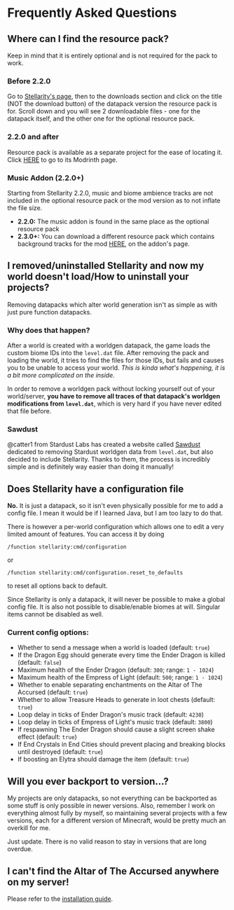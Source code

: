 # Frequently Asked Questions

## Where can I find the resource pack?

Keep in mind that it is entirely optional and is not required for the pack to work.

### Before 2.2.0
Go to [Stellarity's page](https://modrinth.com/datapack/stellarity), then to the downloads section and click on the title (NOT the download button) of the datapack version the resource pack is for. Scroll down and you will see 2 downloadable files - one for the datapack itself, and the other one for the optional resource pack.

### 2.2.0 and after
Resource pack is available as a separate project for the ease of locating it. Click [HERE](https://modrinth.com/project/stellarity-optional-resource-pack) to go to its Modrinth page.

### Music Addon (2.2.0+)
Starting from Stellarity 2.2.0, music and biome ambience tracks are not included in the optional resource pack or the mod version as to not inflate the file size.

- **2.2.0:** The music addon is found in the same place as the optional resource pack
- **2.3.0+:** You can download a different resource pack which contains background tracks for the mod [HERE](https://modrinth.com/project/stellarity-music-addon), on the addon's page.

## I removed/uninstalled Stellarity and now my world doesn't load/How to uninstall your projects?

Removing datapacks which alter world generation isn't as simple as with just pure function datapacks.

### Why does that happen?
After a world is created with a worldgen datapack, the game loads the custom biome IDs into the `level.dat` file. After removing the pack and loading the world, it tries to find the files for those IDs, but fails and causes you to be unable to access your world. *This is kinda what's happening, it is a bit more complicated on the inside.*

In order to remove a worldgen pack without locking yourself out of your world/server, **you have to remove all traces of that datapack's worldgen modifications from `level.dat`**, which is very hard if you have never edited that file before.

### Sawdust
@catter1 from Stardust Labs has created a website called [Sawdust](https://sawdust.catter1.com/tools/level-editor) dedicated to removing Stardust worldgen data from `level.dat`, but also decided to include Stellarity. Thanks to them, the process is incredibly simple and is definitely way easier than doing it manually!

## Does Stellarity have a configuration file

**No.** It is just a datapack, so it isn't even physically possible for me to add a config file. I mean it would be if I learned Java, but I am too lazy to do that.

There is however a per-world configuration which allows one to edit a very limited amount of features. You can access it by doing
```properties
/function stellarity:cmd/configuration
```
or
```properties
/function stellarity:cmd/configuration.reset_to_defaults
```
to reset all options back to default.

Since Stellarity is only a datapack, it will never be possible to make a global config file. It is also not possible to disable/enable biomes at will. Singular items cannot be disabled as well.

### Current config options:
- Whether to send a message when a world is loaded (default: `true`)
- If the Dragon Egg should generate every time the Ender Dragon is killed (default: `false`)
- Maximum health of the Ender Dragon (default: `300`; range: `1 - 1024`)
- Maximum health of the Empress of Light (default: `500`; range: `1 - 1024`)
- Whether to enable separating enchantments on the Altar of The Accursed (default: `true`)
- Whether to allow Treasure Heads to generate in loot chests (default: `true`)
- Loop delay in ticks of Ender Dragon's music track (default: `4230`)
- Loop delay in ticks of Empress of Light's music track (default: `3800`)
- If respawning The Ender Dragon should cause a slight screen shake effect (default: `true`)
- If End Crystals in End Cities should prevent placing and breaking blocks until destroyed (default: `true`)
- If boosting an Elytra should damage the item (default: `true`)

## Will you ever backport to version...?
My projects are only datapacks, so not everything can be backported as some stuff is only possible in newer versions. Also, remember I work on everything almost fully by myself, so maintaining several projects with a few versions, each for a different version of Minecraft, would be pretty much an overkill for me.

Just update. There is no valid reason to stay in versions that are long overdue.

## I can't find the Altar of The Accursed anywhere on my server!

Please refer to the [installation guide](installation.md#installing-on-servers).
